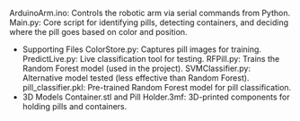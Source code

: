 ArduinoArm.ino: Controls the robotic arm via serial commands from Python.
Main.py: Core script for identifying pills, detecting containers, and deciding where the pill goes based on color and position.
- Supporting Files
ColorStore.py: Captures pill images for training.
PredictLive.py: Live classification tool for testing.
RFPill.py: Trains the Random Forest model (used in the project).
SVMClassifier.py: Alternative model tested (less effective than Random Forest).
pill_classifier.pkl: Pre-trained Random Forest model for pill classification.
- 3D Models
Container.stl and Pill Holder.3mf: 3D-printed components for holding pills and containers.
